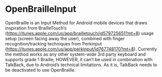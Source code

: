 OpenBrailleInput
================

OpenBraille is an Input Method for Android mobile devices that draws inspiration from BrailleTouch‘s (https://itunes.apple.com/us/app/brailletouch/id579725651?mt=8) usage setup (screen facing away the user), combined with finger recognition/tracking techniques from Perkinput (https://itunes.apple.com/us/app/perkinput/id767748170?mt=8). Currently the method works as any other system-wide 3rd party keyboard and supports grade 1 Braille; HOWEVER, it can’t be used in combination with TalkBack, due to Android’s technical limitations. As it is, TalkBack needs to be deactivated to use OpenBraille.
